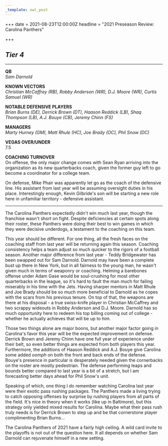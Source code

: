 ```yaml
---
_template: owl_post
---
```


+++
date = 2021-08-23T12:00:00Z
headline = "2021 Preseason Review: Carolina Panthers"

+++
## _Tier 4_

***

**QB**  
_Sam Darnold_

**KNOWN VECTORS**  
_Christian McCaffrey (RB), Robby Anderson (WR), D.J. Moore (WR), Curtis Samuel (WR)_

**NOTABLE DEFENSIVE PLAYERS**  
_Brian Burns (DE), Derrick Brown (DT), Haason Reddick (LB), Shaq Thompson (LB), A.J. Bouye (CB), Jeremy Chinn (FS)_

**MANAGERS**  
_Marty Hurney (GM), Matt Rhule (HC), Joe Brady (OC), Phil Snow (DC)_

**VEGAS OVER/UNDER**  
7\.5

**COACHING TURNOVER**  
On offense, the only major change comes with Sean Ryan arriving into the organization as its new quarterbacks coach, given the former guy left to go become a coordinator for a college team.

On defense, Mike Phair was apparently let go as the coach of the defensive line. His assistant from last year will be assuming oversight duties in his place. Interestingly enough, Kevin Gilbride's son will be starting a new role here in unfamiliar territory - defensive assistant.

***

The Carolina Panthers expectedly didn't win much last year, though the franchise wasn't short on fight. Despite deficiencies at certain spots along their roster, these Panthers were doing their best to win games in which they were decisive underdogs, a testament to the coaching on this team.

This year should be different. For one thing, all the fresh faces on the coaching staff from last year will be returning again this season. Coaching consistency helps a team adjust so much quicker to the rigors of a football season. Another major difference from last year - Teddy Bridgewater has been swapped out for Sam Darnold. Darnold may have been a complete bust up there in New York, but in all fairness to the young man, he wasn't given much in terms of weaponry or coaching. Helming a barebones offense under Adam Gase would be soul-crushing for most other quarterbacks in the league, so it's hard to fault the man much for failing miserably in his time with the Jets. Having sharper mentors in Matt Rhule and Joe Brady should be so much more beneficial to Darnold as he copes with the scars from his previous tenure. On top of that, the weapons are there at his disposal - a true swiss-knife player in Christian McCaffrey and two scrappy wideouts in Robby Anderson and D.J. Moore. Darnold has so much opportunity here to redeem his top billing coming out of college - whether he actually achieves that will be up to him. 

Those two things alone are major boons, but another major factor going in Carolina's favor this year will be the expected improvement on defense. Derrick Brown and Jeremy Chinn have one full year of experience under their belt, so even better things are expected from both players this year. Furthermore, the additions of Haason Reddick and A.J. Bouye give Carolina some added _oomph_ on both the front and back ends of the defense. Bouye's presence in particular is desperately needed given the cornerbacks on the roster are mostly pedestrian. The defense performing leaps and bounds better compared to last year is a bit of a stretch, but I am forecasting better days ahead for Phil Snow's unit.

Speaking of which, one thing I do remember watching Carolina last year were their exotic pass rushing packages. The Panthers made a living trying to catch opposing offenses by surprise by rushing players from all parts of the field. It's nice in theory when it works (like up in Baltimore), but this strategy only yielded mixed results for Carolina. Maybe what their pass rush truly needs is for Derrick Brown to step up and be that cornerstone player complimenting Brian Burns...

The Carolina Panthers of 2021 have a fairly high ceiling. A wild card invite to the playoffs is not out of the question here. It all depends on whether Sam Darnold can rejuvenate himself in a new setting. 
